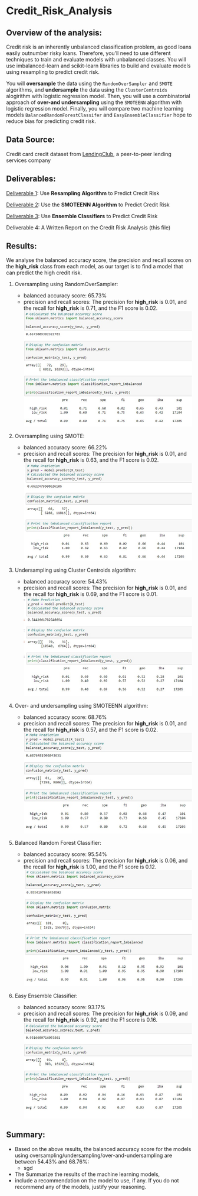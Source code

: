 # Credit_Risk_Analysis

## Overview of the analysis:
Credit risk is an inherently unbalanced classification problem, as good loans easily outnumber risky loans.  Therefore, you’ll need to use different techniques to train and evaluate models with unbalanced classes. You will use imbalanced-learn and scikit-learn libraries to build and evaluate models using resampling to predict credit risk.

You will **oversample** the data using the `RandomOverSampler` and `SMOTE` algorithms, and **undersample** the data using the `ClusterCentroids` alogirithm with logistic regression model.  Then, you will use a combinatorial approach of **over-and undersampling** using the `SMOTEENN` algorithm with logistic regression model.  Finally, you will compare two machine learning models `BalancedRandomForestClassifer` and `EasyEnsembleClassifier` hope to reduce bias for predicting credit risk.

## Data Source:
Credit card credit dataset from [LendingClub](https://www.lendingclub.com/), a peer-to-peer lending services company

## Deliverables:
[Deliverable 1](./credit_risk_resampling.ipynb): Use **Resampling Algorithm** to Predict Credit Risk

[Deliverable 2](./credit_risk_resampling.ipynb): Use the **SMOTEENN Algorithm** to Predict Credit Risk

[Deliverable 3](./credit_risk_ensemble.ipynb): Use **Ensemble Classifiers** to Predict Credit Risk

Deliverable 4: A Written Report on the Credit Risk Analysis (this file)

## Results:
We analyse the balanced accuracy score, the precision and recall scores on the **high_risk** class from each model, as our target is to find a model that can predict the high credit risk.

1) Oversampling using RandomOverSampler:
    * balanced accuracy score: 65.73%
    * precision and recall scores: The precision for **high_risk** is 0.01, and the recall for **high_risk** is 0.71, and the F1 score is 0.02.
![image 1](./Resources/1_RandomOverSampler.jpg)

2) Oversampling using SMOTE:
    * balanced accuracy score: 66.22%
    * precision and recall scores: The precision for **high_risk** is 0.01, and the recall for **high_risk** is 0.63, and the F1 score is 0.02.
![image 2](./Resources/2_SMOTE.jpg)

3) Undersampling using Cluster Centroids algorithm:
    * balanced accuracy score: 54.43%
    * precision and recall scores: The precision for **high_risk** is 0.01, and the recall for **high_risk** is 0.69, and the F1 score is 0.01.
![image 3](./Resources/3_ClusterCentroids.jpg)

4) Over- and undersampling using SMOTEENN algorithm:
    * balanced accuracy score: 68.76%
    * precision and recall scores: The precision for **high_risk** is 0.01, and the recall for **high_risk** is 0.57, and the F1 score is 0.02.
![image 4](./Resources/4_SMOTEENN.jpg)

5) Balanced Random Forest Classifier:
    * balanced accuracy score: 95.54%
    * precision and recall scores: The precision for **high_risk** is 0.06, and the recall for **high_risk** is 1.00, and the F1 score is 0.12.
![image 5](./Resources/5_BalancedRandomForestClassifier.jpg)

6) Easy Ensemble Classifier:
    * balanced accuracy score: 93.17%
    * precision and recall scores: The precision for **high_risk** is 0.09, and the recall for **high_risk** is 0.92, and the F1 score is 0.16.
![image 6](./Resources/6_EasyEnsembleClassifier.jpg)


## Summary:
* Based on the above results, the balanced accuracy score for the models using oversampling/undersampling/over-and-undersampling are between 54.43% and 68.76%:
    * sgd
* The Summarize the results of the machine learning models,
* include a recommendation on the model to use, if any. If you do not recommend any of the models, justify your reasoning.

